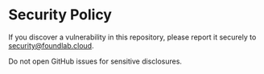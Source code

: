# Security Policy

If you discover a vulnerability in this repository, please report it securely to security@foundlab.cloud.

Do not open GitHub issues for sensitive disclosures.

